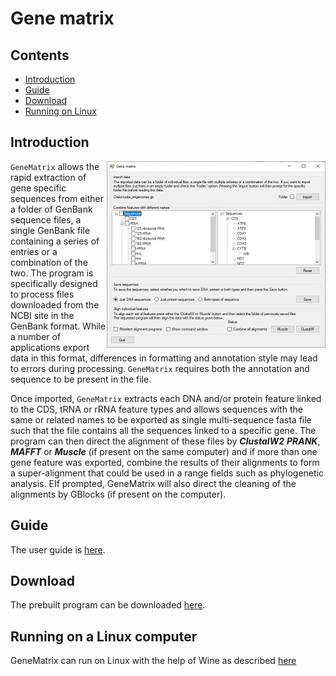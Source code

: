# Gene matrix

## Contents

- [Introduction](#Introduction)
- [Guide](Guide/ReadMe.md)
- [Download](Program/README.md)
- [Running on Linux](#running-on-a-linux-computer)

## Introduction 

<img align="right" src="Guide/images/intro.jpg" >

```GeneMatrix``` allows the rapid extraction of gene specific sequences from either a folder of GenBank sequence files, a single GenBank file containing a series of entries or a combination of the two. The program is specifically designed to process files downloaded from the NCBI site in the GenBank format. While a number of applications export data in this format, differences in formatting and annotation style may lead to errors during processing.  ```GeneMatrix``` requires both the annotation and sequence to be present in the file.  

Once imported, ```GeneMatrix``` extracts each DNA and/or protein feature linked to the CDS, tRNA or rRNA feature types and allows sequences with the same or related names to be exported as single multi-sequence fasta file such that the file contains all the sequences linked to a specific gene. The program can then direct the alignment of these files by ***ClustalW2*** ***PRANK***, ***MAFFT*** or ***Muscle*** (if present on the same computer) and if more than one gene feature was exported, combine the results of their alignments to form a super-alignment that could be used in a range fields such as phylogenetic analysis. EIf prompted, GeneMatrix will also direct the cleaning of the alignments by GBlocks (if present on the computer).

## Guide

The user guide is [here](Guide/ReadMe.md).

## Download

The prebuilt program can be downloaded [here](Program/README.md).

## Running on a Linux computer

GeneMatrix can run on Linux with the help of Wine as described [here](Linux_with_Wine/README.md)